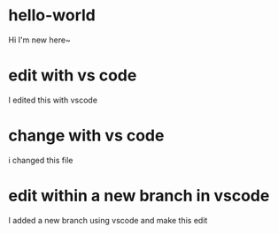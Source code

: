 # hello-world
Hi I'm new here~
# edit with vs code
I edited this with vscode
# change with vs code
i changed this file
# edit within a new branch in vscode
I added a new branch using vscode and make this edit